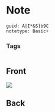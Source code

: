 # Note
```
guid: A|I*&S}b9C
notetype: Basic+
```

### Tags
```
```

## Front
<img src="Untitled (2).png" />

## Back

